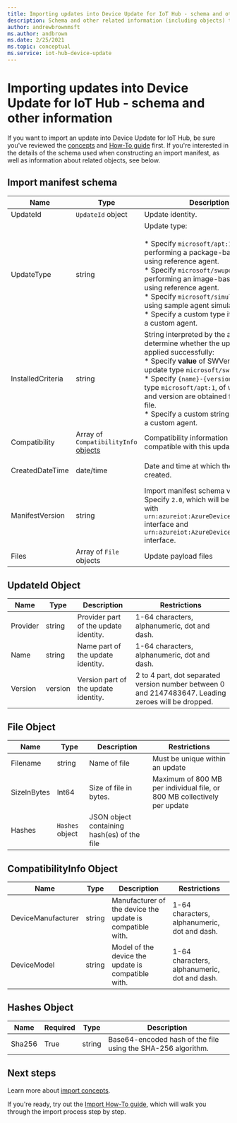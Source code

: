 ```yaml
---
title: Importing updates into Device Update for IoT Hub - schema and other information | Microsoft Docs
description: Schema and other related information (including objects) that is used when importing updates into Device Update for IoT Hub.
author: andrewbrownmsft
ms.author: andbrown
ms.date: 2/25/2021
ms.topic: conceptual
ms.service: iot-hub-device-update
---
```


# Importing updates into Device Update for IoT Hub - schema and other information
If you want to import an update into Device Update for IoT Hub, be sure you've reviewed the [concepts](import-concepts.md) and [How-To guide](import-update.md) first. If you're interested in the details of the schema used when constructing an import manifest, as well as information about related objects, see below.

## Import manifest schema

| Name | Type | Description | Restrictions |
| --------- | --------- | --------- | --------- |
| UpdateId | `UpdateId` object | Update identity. |
| UpdateType | string | Update type: <br/><br/> * Specify `microsoft/apt:1` when performing a package-based update using reference agent.<br/> * Specify `microsoft/swupdate:1` when performing an image-based update using reference agent.<br/> * Specify `microsoft/simulator:1` when using sample agent simulator.<br/> * Specify a custom type if developing a custom agent. | Format: <br/> `{provider}/{type}:{typeVersion}`<br/><br/> Maximum of 32 characters total |
| InstalledCriteria | string | String interpreted by the agent to determine whether the update was applied successfully:  <br/> * Specify **value** of SWVersion for update type `microsoft/swupdate:1`.<br/> * Specify `{name}-{version}` for update type `microsoft/apt:1`, of which name and version are obtained from the APT file.<br/> * Specify a custom string if developing a custom agent.<br/> | Maximum of 64 characters |
| Compatibility | Array of `CompatibilityInfo` [objects](#compatibilityinfo-object) | Compatibility information of device compatible with this update. | Maximum of 10 items |
| CreatedDateTime | date/time | Date and time at which the update was created. | Delimited ISO 8601 date and time format, in UTC |
| ManifestVersion | string | Import manifest schema version. Specify `2.0`, which will be compatible with `urn:azureiot:AzureDeviceUpdateCore:1` interface and `urn:azureiot:AzureDeviceUpdateCore:4` interface. | Must be `2.0` |
| Files | Array of `File` objects | Update payload files | Maximum of 5 files |

## UpdateId Object

| Name | Type | Description | Restrictions |
| --------- | --------- | --------- | --------- |
| Provider | string | Provider part of the update identity. | 1-64 characters, alphanumeric, dot and dash. |
| Name | string | Name part of the update identity. | 1-64 characters, alphanumeric, dot and dash. |
| Version | version | Version part of the update identity. | 2 to 4 part, dot separated version number between 0 and 2147483647. Leading zeroes will be dropped. |

## File Object

| Name | Type | Description | Restrictions |
| --------- | --------- | --------- | --------- |
| Filename | string | Name of file | Must be unique within an update |
| SizeInBytes | Int64 | Size of file in bytes. | Maximum of 800 MB per individual file, or 800 MB collectively per update |
| Hashes | `Hashes` object | JSON object containing hash(es) of the file |

## CompatibilityInfo Object

| Name | Type | Description | Restrictions |
| --- | --- | --- | --- |
| DeviceManufacturer | string | Manufacturer of the device the update is compatible with. | 1-64 characters, alphanumeric, dot and dash. |
| DeviceModel | string | Model of the device the update is compatible with. | 1-64 characters, alphanumeric, dot and dash. |

## Hashes Object

| Name | Required | Type | Description |
| --------- | --------- | --------- | --------- |
| Sha256 | True | string | Base64-encoded hash of the file using the SHA-256 algorithm. |

## Next steps

Learn more about [import concepts](./import-concepts.md).

If you're ready, try out the [Import How-To guide](./import-update.md), which will walk you through the import process step by step.
